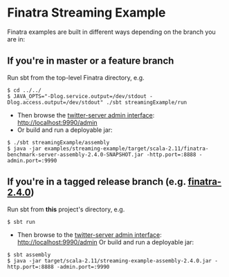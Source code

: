 # Finatra Streaming Example

Finatra examples are built in different ways depending on the branch you are in:

If you're in master or a feature branch
----------------------------------------------------------
Run sbt from the top-level Finatra directory, e.g.
```
$ cd ../../
$ JAVA_OPTS="-Dlog.service.output=/dev/stdout -Dlog.access.output=/dev/stdout" ./sbt streamingExample/run
```
* Then browse the [twitter-server admin interface](https://twitter.github.io/twitter-server/Features.html#admin-http-interface): [http://localhost:9990/admin](http://localhost:9990/admin)
* Or build and run a deployable jar:
```
$ ./sbt streamingExample/assembly
$ java -jar examples/streaming-example/target/scala-2.11/finatra-benchmark-server-assembly-2.4.0-SNAPSHOT.jar -http.port=:8888 -admin.port=:9990
```

If you're in a tagged release branch (e.g. [finatra-2.4.0](https://github.com/twitter/finatra/tree/finatra-2.4.0))
----------------------------------------------------------
Run sbt from **this** project's directory, e.g.
```
$ sbt run
```
* Then browse to the [twitter-server admin interface](https://twitter.github.io/twitter-server/Features.html#admin-http-interface): [http://localhost:9990/admin](http://localhost:9990/admin)
Or build and run a deployable jar:
```
$ sbt assembly
$ java -jar target/scala-2.11/streaming-example-assembly-2.4.0.jar -http.port=:8888 -admin.port=:9990
```
